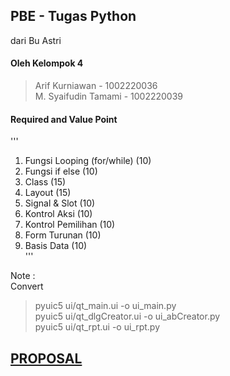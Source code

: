 ## PBE - Tugas Python
dari Bu Astri

#### Oleh Kelompok 4  
> Arif Kurniawan - 1002220036   
> M. Syaifudin Tamami - 1002220039  

#### Required and Value Point
'''
1. Fungsi Looping (for/while) (10)  
2. Fungsi if else (10)  
3. Class (15)  
4. Layout (15)  
5. Signal & Slot (10)  
6. Kontrol Aksi (10)  
7. Kontrol Pemilihan (10)  
8. Form Turunan (10)  
9. Basis Data (10)  
'''

Note :  
Convert  
> pyuic5 ui/qt_main.ui -o ui_main.py  
> pyuic5 ui/qt_dlgCreator.ui -o ui_abCreator.py  
> pyuic5 ui/qt_rpt.ui -o ui_rpt.py  

## [PROPOSAL](resource/UAS_Proposal_Aplikasi_BukuTamu.pdf)
